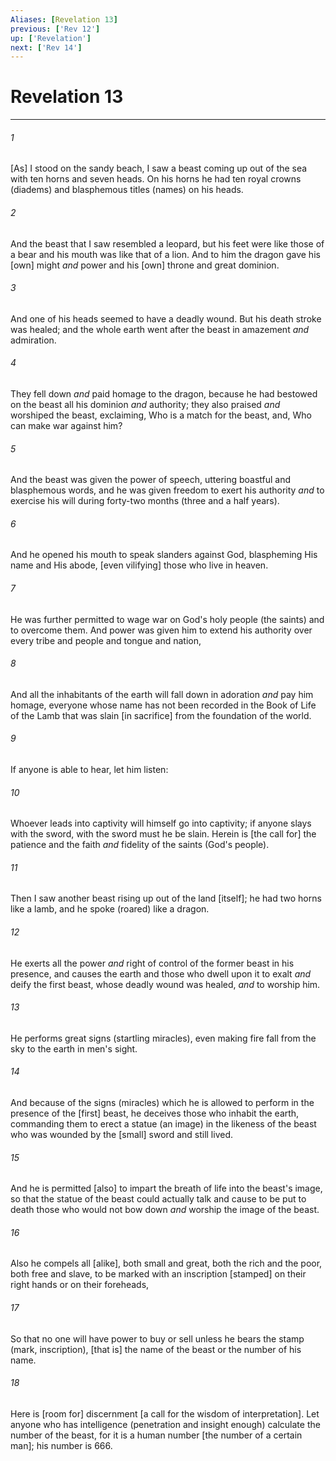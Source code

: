 ```yaml
---
Aliases: [Revelation 13]
previous: ['Rev 12']
up: ['Revelation']
next: ['Rev 14']
---
```

# Revelation 13

***














###### 1 






[As] I stood on the sandy beach, I saw a beast coming up out of the sea with ten horns and seven heads. On his horns he had ten royal crowns (diadems) and blasphemous titles (names) on his heads. 













###### 2 






And the beast that I saw resembled a leopard, but his feet were like those of a bear and his mouth was like that of a lion. And to him the dragon gave his [own] might _and_ power and his [own] throne and great dominion. 













###### 3 






And one of his heads seemed to have a deadly wound. But his death stroke was healed; and the whole earth went after the beast in amazement _and_ admiration. 













###### 4 






They fell down _and_ paid homage to the dragon, because he had bestowed on the beast all his dominion _and_ authority; they also praised _and_ worshiped the beast, exclaiming, Who is a match for the beast, and, Who can make war against him? 













###### 5 






And the beast was given the power of speech, uttering boastful and blasphemous words, and he was given freedom to exert his authority _and_ to exercise his will during forty-two months (three and a half years). 













###### 6 






And he opened his mouth to speak slanders against God, blaspheming His name and His abode, [even vilifying] those who live in heaven. 













###### 7 






He was further permitted to wage war on God's holy people (the saints) and to overcome them. And power was given him to extend his authority over every tribe and people and tongue and nation, 













###### 8 






And all the inhabitants of the earth will fall down in adoration _and_ pay him homage, everyone whose name has not been recorded in the Book of Life of the Lamb that was slain [in sacrifice] from the foundation of the world. 













###### 9 






If anyone is able to hear, let him listen: 













###### 10 






Whoever leads into captivity will himself go into captivity; if anyone slays with the sword, with the sword must he be slain. Herein is [the call for] the patience and the faith _and_ fidelity of the saints (God's people). 













###### 11 






Then I saw another beast rising up out of the land [itself]; he had two horns like a lamb, and he spoke (roared) like a dragon. 













###### 12 






He exerts all the power _and_ right of control of the former beast in his presence, and causes the earth and those who dwell upon it to exalt _and_ deify the first beast, whose deadly wound was healed, _and_ to worship him. 













###### 13 






He performs great signs (startling miracles), even making fire fall from the sky to the earth in men's sight. 













###### 14 






And because of the signs (miracles) which he is allowed to perform in the presence of the [first] beast, he deceives those who inhabit the earth, commanding them to erect a statue (an image) in the likeness of the beast who was wounded by the [small] sword and still lived. 













###### 15 






And he is permitted [also] to impart the breath of life into the beast's image, so that the statue of the beast could actually talk and cause to be put to death those who would not bow down _and_ worship the image of the beast. 













###### 16 






Also he compels all [alike], both small and great, both the rich and the poor, both free and slave, to be marked with an inscription [stamped] on their right hands or on their foreheads, 













###### 17 






So that no one will have power to buy or sell unless he bears the stamp (mark, inscription), [that is] the name of the beast or the number of his name. 













###### 18 






Here is [room for] discernment [a call for the wisdom of interpretation]. Let anyone who has intelligence (penetration and insight enough) calculate the number of the beast, for it is a human number [the number of a certain man]; his number is 666.
